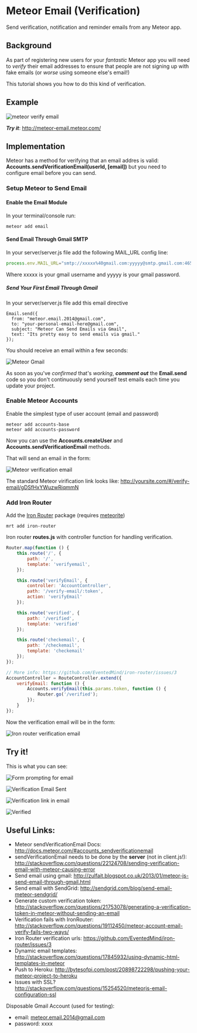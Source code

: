 Meteor Email (Verification)
============

Send verification, notification and reminder emails from any Meteor app.

## Background

As part of registering new users for your *fantastic* Meteor app you 
will need to *verify* their email addresses to ensure that people
are not signing up with fake emails (or *worse* using someone else's email!)

This tutorial shows you how to do this kind of verification.

## Example

![meteor verify email](http://i.imgur.com/ffcxHQg.png)

***Try it***: http://meteor-email.meteor.com/


## Implementation

Meteor has a method for verifying that an email addres is valid: <br />
**Accounts.sendVerificationEmail(userId, [email])** 
but you need to configure email before you can send.

### Setup Meteor to Send Email

#### Enable the Email Module

In your terminal/console run:

```
meteor add email
```

#### Send Email Through Gmail SMTP

In your server/server.js file add the following MAIL_URL config line:
```javascript
process.env.MAIL_URL="smtp://xxxxx%40gmail.com:yyyyy@smtp.gmail.com:465/"; 
```
Where xxxxx is your gmail username and yyyyy is your gmail password.

##### Send Your First Email Through Gmail

In your server/server.js file add this email directive
```
Email.send({
  from: "meteor.email.2014@gmail.com",
  to: "your-personal-email-here@gmail.com",
  subject: "Meteor Can Send Emails via Gmail",
  text: "Its pretty easy to send emails via gmail."
});
```

You should receive an email within a few seconds:

![Meteor Gmail](http://i.imgur.com/dB6DQyf.png)

As soon as you've *confirmed* that's *working*, 
***comment out*** the **Email.send**
code so you don't continuously send yourself test emails each time you
update your project.


### Enable Meteor Accounts

Enable the simplest type of user account (email and password)

```
meteor add accounts-base
meteor add accounts-password
```

Now you can use the **Accounts.createUser** 
and **Accounts.sendVerificationEmail** methods.

That will send an email in the form:

![Meteor verification email](http://i.imgur.com/BpUckrK.png)

The standard Meteor virification link looks like: 
http://yoursite.com/#/verify-email/gDSfHxYWuzwRiqmmN


### Add Iron Router

Add the [Iron Router](https://github.com/EventedMind/iron-router) package
(requires [meteorite](https://github.com/oortcloud/meteorite))

```
mrt add iron-router
```

Iron router **routes.js** with controller function for handling verification.

```javascript
Router.map(function () {
    this.route('/', {
        path: '/',
        template: 'verifyemail',
    });

    this.route('verifyEmail', {
        controller: 'AccountController',
        path: '/verify-email/:token',
        action: 'verifyEmail'
    });

    this.route('verified', {
        path: '/verified',
        template: 'verified'
    });

    this.route('checkemail', {
        path: '/checkemail',
        template: 'checkemail'
    });
});

// More info: https://github.com/EventedMind/iron-router/issues/3
AccountController = RouteController.extend({
    verifyEmail: function () {
        Accounts.verifyEmail(this.params.token, function () {
            Router.go('/verified');
        });
    }
});
```

Now the verification email will be in the form:

![Iron router verification email](http://i.imgur.com/0ZVIOWl.png)

## Try it!

This is what you can see: 

![Form prompting for email](http://i.imgur.com/ffcxHQg.png)

![Verification Email Sent](http://i.imgur.com/NRNP7ch.png)

![Verification link in email](http://i.imgur.com/UZmQKUO.png)

![Verified](http://i.imgur.com/Xr9qcag.png)

## Useful Links:

- Meteor sendVerificationEmail Docs: http://docs.meteor.com/#accounts_sendverificationemail
- sendVerificationEmail needs to be done by the **server** (not in client.js!): http://stackoverflow.com/questions/22124708/sending-verification-email-with-meteor-causing-error
- Send email using gmail: http://zulfait.blogspot.co.uk/2013/01/meteor-js-send-email-through-gmail.html
- Send email with SendGrid: http://sendgrid.com/blog/send-email-meteor-sendgrid/
- Generate custom verification token: http://stackoverflow.com/questions/21753078/generating-a-verification-token-in-meteor-without-sending-an-email
- Verification fails with IronRouter: http://stackoverflow.com/questions/19112450/meteor-account-email-verify-fails-two-ways/
- Iron Router verification urls: https://github.com/EventedMind/iron-router/issues/3
- Dynamic email templates: http://stackoverflow.com/questions/17845932/using-dynamic-html-templates-in-meteor
- Push to Heroku: http://bytesofpi.com/post/20898722298/pushing-your-meteor-project-to-heroku
- Issues with SSL? http://stackoverflow.com/questions/15254520/meteorjs-email-configuration-ssl


Disposable Gmail Account (used for testing):
- email: meteor.email.2014@gmail.com
- password: xxxx
